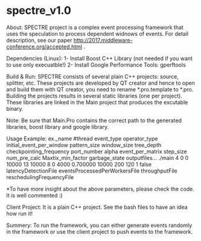 # spectre_v1.0
About:
SPECTRE project is a complex event processing framework that uses the speculation to process dependent widnows of events. For detail description, see our paper http://2017.middleware-conference.org/accepted.html .

Dependencies (Linux):
1- Install Boost C++ Library (not needed if you want to use only execuatble!)
2- Install Google Performance Tools: gperftools

Build & Run: 
SPECTRE consists of several plain C++ projects: source, splitter, etc. These projects are developed by QT creator and hence to open and build them with QT creator, you need to rename *.pro.template to *.pro.
Building the projects results in several static libraries (one per project). These libraries are linked in the Main project that produces the excutable binary.

Note: Be sure that Main.Pro contains the correct path to the generated libraries, boost library and google library.


Usage Example:
ex._name #thread event_type operator_type initial_event_per_window pattern_size window_size tree_depth checkpointing_frequency port_number alpha event_per_matrix
 step_size num_pre_calc Maxtix_min_factor garbage_state outputfiles... 
./main 4 0 0 10000 13 10000 8 0 4000 0.700000 10000 200 120 1 false latencyDetectionFile eventsProcessedPerWorkersFile throughputFile reschedulingFrequencyFile

*To have more insight about the above parameters, please check the code. It is  well commented :)


Client Project: It is a plain C++ project. See the bash files to have an idea how run it!

Summery: To run the framework, you can either generate events randomly in the framework or use the client project to push events to the framework.



